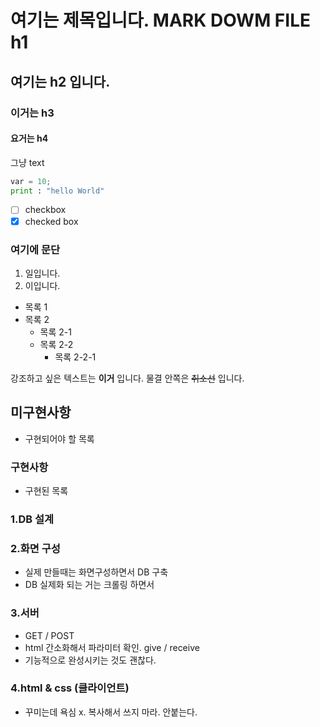 # 여기는 제목입니다. MARK DOWM FILE h1
## 여기는 h2 입니다.
### 이거는 h3
#### 요거는 h4

그냥 text

```python
var = 10;
print : "hello World"
```
- [ ] checkbox
- [x] checked box

### 여기에 문단
1. 일입니다.
2. 이입니다.

* 목록 1
* 목록 2
    * 목록 2-1
    * 목록 2-2
        * 목록 2-2-1
        
강조하고 싶은 텍스트는 **이거** 입니다. 
물결 안쪽은 ~~취소선~~ 입니다.

## 미구현사항
* 구현되어야 할 목록

### 구현사항
* 구현된 목록


### 1.DB 설계

### 2.화면 구성
* 실제 만들때는 화면구성하면서 DB 구축
* DB 실제화 되는 거는 크롤링 하면서

### 3.서버
* GET / POST
* html 간소화해서 파라미터 확인. give / receive
* 기능적으로 완성시키는 것도 괜찮다.

### 4.html & css (클라이언트)
* 꾸미는데 욕심 x. 복사해서 쓰지 마라. 안붙는다.